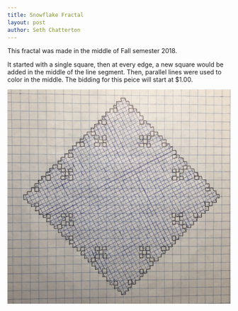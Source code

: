 ```yaml
---
title: Snowflake Fractal
layout: post
author: Seth Chatterton
---
```



This fractal was made in the middle of Fall semester 2018. 

It started with a single square, then at every edge, a new square would be added in the middle of the line segment. Then, parallel lines were used to color in the middle. The bidding for this peice will start at $1.00.


<img src="/assets/images/square.jpg" alt="Cool Square Drawing" class="center"/>

